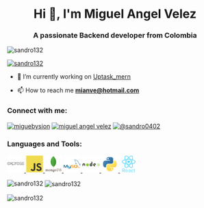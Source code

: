 <h1 align="center">Hi 👋, I'm Miguel Angel Velez</h1>
<h3 align="center">A passionate Backend developer from Colombia</h3>

<p align="left"> <img src="https://komarev.com/ghpvc/?username=sandro132&label=Profile%20views&color=0e75b6&style=flat" alt="sandro132" /> </p>

<p align="left"> <a href="https://github.com/ryo-ma/github-profile-trophy"><img src="https://github-profile-trophy.vercel.app/?username=sandro132" alt="sandro132" /></a> </p>

- 🔭 I’m currently working on [Uptask_mern](https://github.com/sandro132/Uptask_mern)

- 📫 How to reach me **mianve@hotmail.com**

<h3 align="left">Connect with me:</h3>
<p align="left">
<a href="https://twitter.com/miguebysion" target="blank"><img align="center" src="https://raw.githubusercontent.com/rahuldkjain/github-profile-readme-generator/master/src/images/icons/Social/twitter.svg" alt="miguebysion" height="30" width="40" /></a>
<a href="https://fb.com/miguel angel velez" target="blank"><img align="center" src="https://raw.githubusercontent.com/rahuldkjain/github-profile-readme-generator/master/src/images/icons/Social/facebook.svg" alt="miguel angel velez" height="30" width="40" /></a>
<a href="https://instagram.com/@sandro0402" target="blank"><img align="center" src="https://raw.githubusercontent.com/rahuldkjain/github-profile-readme-generator/master/src/images/icons/Social/instagram.svg" alt="@sandro0402" height="30" width="40" /></a>
</p>

<h3 align="left">Languages and Tools:</h3>
<p align="left"> <a href="https://expressjs.com" target="_blank" rel="noreferrer"> <img src="https://raw.githubusercontent.com/devicons/devicon/master/icons/express/express-original-wordmark.svg" alt="express" width="40" height="40"/> </a> <a href="https://developer.mozilla.org/en-US/docs/Web/JavaScript" target="_blank" rel="noreferrer"> <img src="https://raw.githubusercontent.com/devicons/devicon/master/icons/javascript/javascript-original.svg" alt="javascript" width="40" height="40"/> </a> <a href="https://www.mongodb.com/" target="_blank" rel="noreferrer"> <img src="https://raw.githubusercontent.com/devicons/devicon/master/icons/mongodb/mongodb-original-wordmark.svg" alt="mongodb" width="40" height="40"/> </a> <a href="https://www.mysql.com/" target="_blank" rel="noreferrer"> <img src="https://raw.githubusercontent.com/devicons/devicon/master/icons/mysql/mysql-original-wordmark.svg" alt="mysql" width="40" height="40"/> </a> <a href="https://nodejs.org" target="_blank" rel="noreferrer"> <img src="https://raw.githubusercontent.com/devicons/devicon/master/icons/nodejs/nodejs-original-wordmark.svg" alt="nodejs" width="40" height="40"/> </a> <a href="https://www.python.org" target="_blank" rel="noreferrer"> <img src="https://raw.githubusercontent.com/devicons/devicon/master/icons/python/python-original.svg" alt="python" width="40" height="40"/> </a> <a href="https://reactjs.org/" target="_blank" rel="noreferrer"> <img src="https://raw.githubusercontent.com/devicons/devicon/master/icons/react/react-original-wordmark.svg" alt="react" width="40" height="40"/> </a> </p>

<p><img align="left" src="https://github-readme-stats.vercel.app/api/top-langs?username=sandro132&show_icons=true&locale=en&layout=compact" alt="sandro132" /></p>

<p>&nbsp;<img align="center" src="https://github-readme-stats.vercel.app/api?username=sandro132&show_icons=true&locale=en" alt="sandro132" /></p>

<p><img align="center" src="https://github-readme-streak-stats.herokuapp.com/?user=sandro132&" alt="sandro132" /></p>

